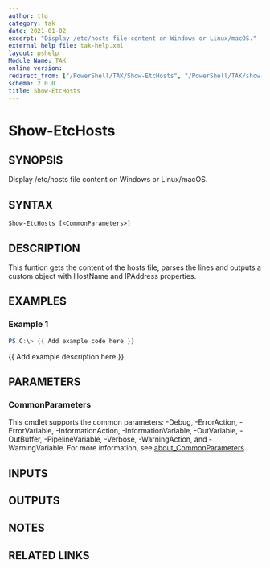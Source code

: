 ```yaml
---
author: tto
category: tak
date: 2021-01-02
excerpt: "Display /etc/hosts file content on Windows or Linux/macOS."
external help file: tak-help.xml
layout: pshelp
Module Name: TAK
online version:
redirect_from: ["/PowerShell/TAK/Show-EtcHosts", "/PowerShell/TAK/show-etchosts", "/PowerShell/show-etchosts"]
schema: 2.0.0
title: Show-EtcHosts
---
```


# Show-EtcHosts

## SYNOPSIS
Display /etc/hosts file content on Windows or Linux/macOS.

## SYNTAX

```
Show-EtcHosts [<CommonParameters>]
```

## DESCRIPTION
This funtion gets the content of the hosts file, parses the lines and outputs
a custom object with HostName and IPAddress properties.

## EXAMPLES

### Example 1
```powershell
PS C:\> {{ Add example code here }}
```

{{ Add example description here }}

## PARAMETERS

### CommonParameters
This cmdlet supports the common parameters: -Debug, -ErrorAction, -ErrorVariable, -InformationAction, -InformationVariable, -OutVariable, -OutBuffer, -PipelineVariable, -Verbose, -WarningAction, and -WarningVariable. For more information, see [about_CommonParameters](http://go.microsoft.com/fwlink/?LinkID=113216).

## INPUTS

## OUTPUTS

## NOTES

## RELATED LINKS

